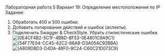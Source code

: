 Лабораторная работа 5
Вариант 19: Определение местоположения по IP
Задание:

1. Обработать 400 и 500 ошибки.
2. Добавить логирование действий и ошибок (аспекты).
3. Подключить Swagger & CheckStyle. Убрать стилистические ошибки.
![{0E4CF4B2-5C1F-4B8D-8F53-0E4801C9A9C1}](https://github.com/user-attachments/assets/2da6f18a-64d7-4e46-95c4-6468b6486590)
![{54F77E04-CC45-42C2-86A8-D3A05AC92BBA}](https://github.com/user-attachments/assets/1a45e744-598e-4091-9f54-9c08cc2f8700)
![{A809DBD3-D4DA-48F0-9C24-C60C21D073C9}](https://github.com/user-attachments/assets/a09e453a-a6bd-464b-bebc-5376f9acf064)
